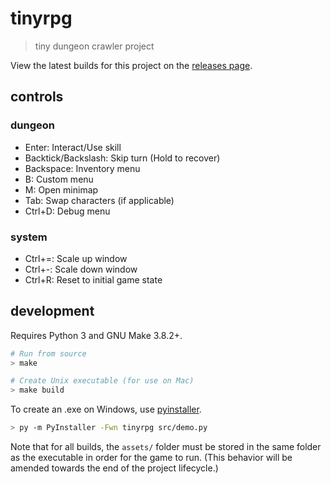 # tinyrpg
> tiny dungeon crawler project

View the latest builds for this project on the [releases page](https://github.com/semibran/tinyrpg/releases).

## controls
### dungeon
- Enter: Interact/Use skill
- Backtick/Backslash: Skip turn (Hold to recover)
- Backspace: Inventory menu
- B: Custom menu
- M: Open minimap
- Tab: Swap characters (if applicable)
- Ctrl+D: Debug menu

### system
- Ctrl+=: Scale up window
- Ctrl+-: Scale down window
- Ctrl+R: Reset to initial game state

## development
Requires Python 3 and GNU Make 3.8.2+.

```sh
# Run from source
> make

# Create Unix executable (for use on Mac)
> make build
```

To create an .exe on Windows, use [pyinstaller](https://pypi.org/project/pyinstaller/).
```sh
> py -m PyInstaller -Fwn tinyrpg src/demo.py
```

Note that for all builds, the `assets/` folder must be stored in the same folder as the executable in order for the game to run. (This behavior will be amended towards the end of the project lifecycle.)
